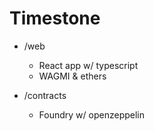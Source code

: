 # Timestone

- /web

  - React app w/ typescript
  - WAGMI & ethers

- /contracts
  - Foundry w/ openzeppelin
